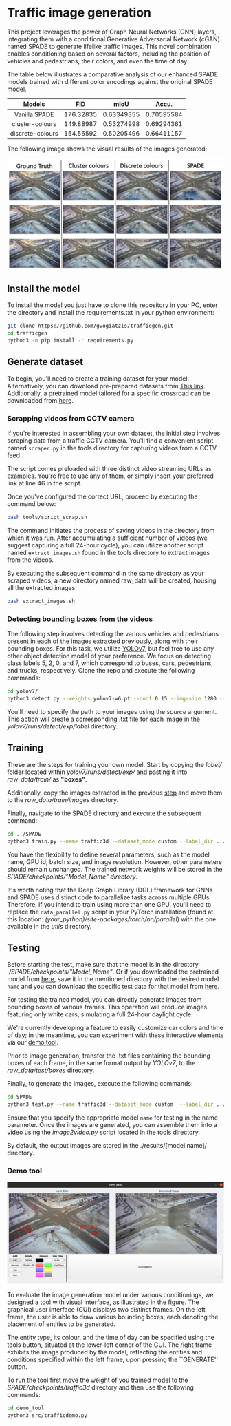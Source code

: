 # Traffic image generation

This project leverages the power of Graph Neural Networks (GNN) layers, integrating them with a conditional Generative Adversarial Network (cGAN) named SPADE to generate lifelike traffic images.
This novel combination enables conditioning based on several factors, including the position of vehicles and pedestrians, their colors, and even the time of day.

The table below illustrates a comparative analysis of our enhanced SPADE models trained with different color encodings against the original SPADE model.

|      Models      |    FID    |    mIoU    |    Accu.   |
|:----------------:|:---------:|:----------:|:----------:|
|   Vanilla SPADE  | 176.32835 | 0.63349355 | 0.70595584 |
|  cluster-colours | 149.88987 | 0.53274998 | 0.69294361 |
| discrete-colours | 154.56592 | 0.50205496 | 0.66411157 |

The following image shows the visual results of the images generated:

![Visual results](https://github.com/gvogiatzis/trafficgen/blob/main/SPADE/docs/images/visual_results_traffic.png?raw=true)

## Install the model

To install the model you just have to clone this repository in your PC, enter the directory and install the requirements.txt in your python environment:

```bash
git clone https://github.com/gvogiatzis/trafficgen.git
cd trafficgen
python3 -m pip install -r requirements.py
```

## Generate dataset

To begin, you'll need to create a training dataset for your model.
Alternatively, you can download pre-prepared datasets from [This link](https://www.dropbox.com/sh/s00h13sfmumeai8/AADCoGRsOtMF3hdWG6-_CEvSa?dl=0).
Additionally, a pretrained model tailored for a specific crossroad can be downloaded from [here](https://www.dropbox.com/sh/b9gkygvqsn5m0me/AADYlopO4w1HU_2KKf2496p3a?dl=0).

### Scrapping videos from CCTV camera
If you're interested in assembling your own dataset, the initial step involves scraping data from a traffic CCTV camera.
You'll find a convenient script named `scraper.py` in the tools directory for capturing videos from a CCTV feed.

The script comes preloaded with three distinct video streaming URLs as examples.
You're free to use any of them, or simply insert your preferred link at line 46 in the script.

Once you've configured the correct URL, proceed by executing the command below:

```bash
bash tools/script_scrap.sh
```

The command initiates the process of saving videos in the directory from which it was run. 
After accumulating a sufficient number of videos (we suggest capturing a full 24-hour cycle), you can utilize another script named `extract_images.sh` found in the tools directory to extract images from the videos.

By executing the subsequent command in the same directory as your scraped videos, a new directory named raw_data will be created, housing all the extracted images:

```bash
bash extract_images.sh
```

### Detecting bounding boxes from the videos

The following step involves detecting the various vehicles and pedestrians present in each of the images extracted previously, along with their bounding boxes. For this task, we utilize [YOLOv7](https://github.com/WongKinYiu/yolov7), but feel free to use any other object detection model of your preference.
We focus on detecting class labels 5, 2, 0, and 7, which correspond to buses, cars, pedestrians, and trucks, respectively.
Clone the repo and execute the following commands:

```bash
cd yolov7/
python3 detect.py --weights yolov7-w6.pt --conf 0.15 --img-size 1280 --source ../raw_data/ --save-txt --save-conf --nosave --classes 5 2 0 7
```
You'll need to specify the path to your images using the _source_ argument.
This action will create a corresponding .txt file for each image in the _yolov7/runs/detect/exp/label_ directory.

## Training

These are the steps for training your own model.
Start by copying the _label/_ folder located within _yolov7/runs/detect/exp/_ and pasting it into _raw_data/train/_ as **"boxes"**.

Additionally, copy the images extracted in the previous [step](#scrapping-videos-from-cctv-camera) and move them to the _raw_data/train/images_ directory.

Finally, navigate to the SPADE directory and execute the subsequent command:

```bash
cd ../SPADE
python3 train.py --name traffic3d --dataset_mode custom --label_dir ../raw_data/masks/ --image_dir ../raw_data/images/ --label_nc 5 --no_instance --gpu_ids 0 --batchSize 6 --niter 100  --no_flip  --crop_size 640 --load_size 640
```

You have the flexibility to define several parameters, such as the model name, GPU id, batch size, and image resolution.
However, other parameters should remain unchanged. The trained network weights will be stored in the _SPADE/checkpoints/"Model_Name" directory_.

It's worth noting that the Deep Graph Library (DGL) framework for GNNs and SPADE uses distinct code to parallelize tasks across multiple GPUs.
Therefore, if you intend to train using more than one GPU, you'll need to replace the `data_parallel.py` script in your PyTorch installation (found at this location: _(your_python)/site-packages/torch/nn/parallel_) with the one available in the _utils_ directory.

## Testing


Before starting the test, make sure that the model is in the directory _./SPADE/checkpoints/"Model_Name"_. Or if you downloaded the pretrained model from [here](https://www.dropbox.com/sh/b9gkygvqsn5m0me/AADYlopO4w1HU_2KKf2496p3a?dl=0), save it in the mentioned directory with the desired model `name` and you can download the specific test data for that model from [here](https://www.dropbox.com/scl/fi/047m4197keps1sgki2rp3/boxes.zip?rlkey=rp42ke6wnf0ijdihefgi5d249&dl=0).

For testing the trained model, you can directly generate images from bounding boxes of various frames.
This operation will produce images featuring only white cars, simulating a full 24-hour daylight cycle.

We're currently developing a feature to easily customize car colors and time of day; in the meantime, you can experiment with these interactive elements via our [demo tool](#demo-tool).

Prior to image generation, transfer the .txt files containing the bounding boxes of each frame, in the same format output by _YOLOv7_, to the _raw_data/test/boxes_ directory.

Finally, to generate the images, execute the following commands:

```bash
cd SPADE
python3 test.py --name traffic3d --dataset_mode custom  --label_dir ../raw_data/masks/ --image_dir ../raw_data/images/ --label_nc 5 --no_instance --gpu_ids 0 --batchSize 24 --crop_size 640 --load_size 640 --project SUMMO
```

Ensure that you specify the appropriate model `name` for testing in the name parameter.
Once the images are generated, you can assemble them into a video using the _image2video.py_ script located in the tools directory.

By default, the output images are stored in the ./results/[model name]/ directory.

### Demo tool
![Visual results](https://github.com/gvogiatzis/trafficgen/blob/main/SPADE/docs/images/demotool.png?raw=true)

To evaluate the image generation model under various conditionings, we designed a tool with visual interface, as illustrated in the figure. 
The graphical user interface (GUI) displays two distinct frames.
On the left frame, the user is able to draw various bounding boxes, each denoting the placement of entities to be generated.

The entity type, its colour, and the time of day can be specified using the tools button, situated at the lower-left corner of the GUI. 
The right frame exhibits the image produced by the model, reflecting the entities and conditions specified within the left frame, upon pressing the ``GENERATE'' button.

To run the tool first move the weight of you trained model to the _SPADE/checkpoints/traffic3d_ directory and then use the following commands:

```bash
cd demo_tool
python3 src/trafficdemo.py
```
